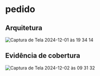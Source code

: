 # pedido 

## Arquitetura
![Captura de Tela 2024-12-01 às 19 34 14](https://github.com/user-attachments/assets/d23a5359-e95a-43be-8c91-78f68eacb83a)


## Evidência de cobertura
![Captura de Tela 2024-12-02 às 09 31 32](https://github.com/user-attachments/assets/0dea420c-54f9-4aac-93d0-c6b2999d783f)

